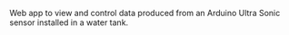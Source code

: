 Web app to view and control data produced from an Arduino Ultra Sonic sensor installed in a water tank.